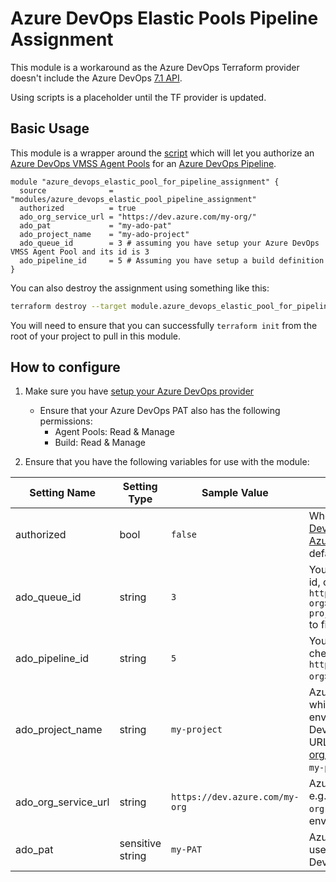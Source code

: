 # Azure DevOps Elastic Pools Pipeline Assignment

This module is a workaround as the Azure DevOps Terraform provider doesn't include the Azure DevOps [7.1 API](https://github.com/MicrosoftDocs/vsts-rest-api-specs/tree/master/specification/distributedTask/7.1).

Using scripts is a placeholder until the TF provider is updated.

## Basic Usage

This module is a wrapper around the [script](/infra/terraform/modules/azure_devops_elastic_pool_pipeline_assignment/azure_devops_elastic_pool_pipeline_assignment.sh) which will let you authorize an [Azure DevOps VMSS Agent Pools](https://docs.microsoft.com/en-us/azure/devops/pipelines/agents/scale-set-agents?&view=azure-devops) for an [Azure DevOps Pipeline](https://docs.microsoft.com/en-us/azure/devops/pipelines/get-started/what-is-azure-pipelines?view=azure-devops).

```hcl
module "azure_devops_elastic_pool_for_pipeline_assignment" {
  source              = "modules/azure_devops_elastic_pool_pipeline_assignment"
  authorized          = true
  ado_org_service_url = "https://dev.azure.com/my-org/"
  ado_pat             = "my-ado-pat"
  ado_project_name    = "my-ado-project"
  ado_queue_id        = 3 # assuming you have setup your Azure DevOps VMSS Agent Pool and its id is 3 
  ado_pipeline_id     = 5 # Assuming you have setup a build definition 
}
```

You can also destroy the assignment using something like this:

```bash
terraform destroy --target module.azure_devops_elastic_pool_for_pipeline_assignment.null_resource.azure_devops_elastic_pool_pipeline_assignment_remove
```

You will need to ensure that you can successfully `terraform init` from the root of your project to pull in this module.

## How to configure

1. Make sure you have [setup your Azure DevOps provider](https://registry.terraform.io/providers/microsoft/azuredevops/latest/docs/guides/authenticating_using_the_personal_access_token#configure-environment-variables)
    * Ensure that your Azure DevOps PAT also has the following permissions:
        * Agent Pools: Read & Manage
        * Build: Read & Manage

2. Ensure that you have the following variables for use with the module:

| Setting Name | Setting Type | Sample Value | Notes |
|--|--|--|--|
| authorized | bool | `false` | Whether to authorize your [Azure DevOps Pipeline](https://docs.microsoft.com/en-us/azure/devops/pipelines/get-started/what-is-azure-pipelines?view=azure-devops) to use an [Azure DevOps Environment](https://docs.microsoft.com/en-us/azure/devops/pipelines/process/environments?view=azure-devops), defaults to `false`. |
| ado_queue_id | string | `3` | Your Azure DevOps Agent Pool id, check under `https://dev.azure.com/<my-org>/<my-project>/_settings/agentqueues` to find your Agent Pool. |
| ado_pipeline_id | string | `5` | Your Azure DevOps Pipeline id, check under `https://dev.azure.com/<my-org>/<my-project>/_build`. |
| ado_project_name | string | `my-project` | Azure DevOps Project Name which hosts the Azure DevOps environment and the Azure DevOps pipeline, e.g. for the URL https://dev.azure.com/my-org/my-project you will provide `my-project`. |
| ado_org_service_url | string | `https://dev.azure.com/my-org` | Azure DevOps Organization URL e.g. `https://dev.azure.com/my-org` for your Azure DevOps environment. |
| ado_pat | sensitive string | `my-PAT` | Azure DevOps PAT which will be used to provision the Azure DevOps environment. |
